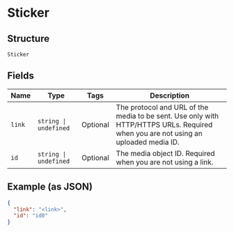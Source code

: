 
# Sticker

## Structure

`Sticker`

## Fields

| Name | Type | Tags | Description |
|  --- | --- | --- | --- |
| `link` | `string \| undefined` | Optional | The protocol and URL of the media to be sent. Use only with HTTP/HTTPS URLs. Required when you are not using an uploaded media ID. |
| `id` | `string \| undefined` | Optional | The media object ID. Required when you are not using a link. |

## Example (as JSON)

```json
{
  "link": "<link>",
  "id": "id0"
}
```

